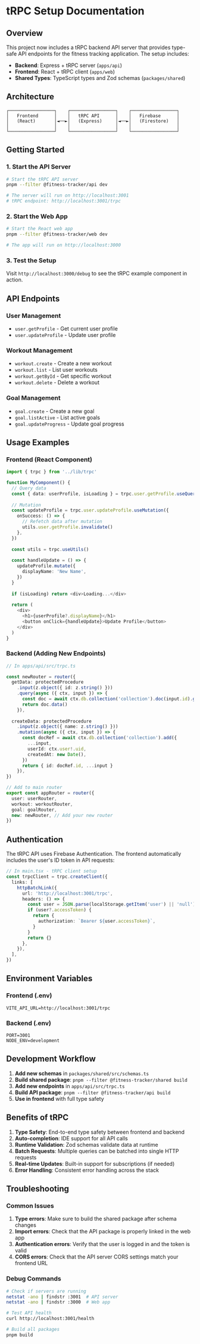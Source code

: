# tRPC Setup Documentation

## Overview

This project now includes a tRPC backend API server that provides type-safe API endpoints for the fitness tracking application. The setup includes:

- **Backend**: Express + tRPC server (`apps/api`)
- **Frontend**: React + tRPC client (`apps/web`)
- **Shared Types**: TypeScript types and Zod schemas (`packages/shared`)

## Architecture

```
┌─────────────────┐    ┌─────────────────┐    ┌─────────────────┐
│   Frontend      │    │   tRPC API      │    │   Firebase      │
│   (React)       │◄──►│   (Express)     │◄──►│   (Firestore)   │
│                 │    │                 │    │                 │
└─────────────────┘    └─────────────────┘    └─────────────────┘
```

## Getting Started

### 1. Start the API Server

```bash
# Start the tRPC API server
pnpm --filter @fitness-tracker/api dev

# The server will run on http://localhost:3001
# tRPC endpoint: http://localhost:3001/trpc
```

### 2. Start the Web App

```bash
# Start the React web app
pnpm --filter @fitness-tracker/web dev

# The app will run on http://localhost:3000
```

### 3. Test the Setup

Visit `http://localhost:3000/debug` to see the tRPC example component in action.

## API Endpoints

### User Management
- `user.getProfile` - Get current user profile
- `user.updateProfile` - Update user profile

### Workout Management
- `workout.create` - Create a new workout
- `workout.list` - List user workouts
- `workout.getById` - Get specific workout
- `workout.delete` - Delete a workout

### Goal Management
- `goal.create` - Create a new goal
- `goal.listActive` - List active goals
- `goal.updateProgress` - Update goal progress

## Usage Examples

### Frontend (React Component)

```typescript
import { trpc } from '../lib/trpc'

function MyComponent() {
  // Query data
  const { data: userProfile, isLoading } = trpc.user.getProfile.useQuery()
  
  // Mutation
  const updateProfile = trpc.user.updateProfile.useMutation({
    onSuccess: () => {
      // Refetch data after mutation
      utils.user.getProfile.invalidate()
    },
  })
  
  const utils = trpc.useUtils()
  
  const handleUpdate = () => {
    updateProfile.mutate({
      displayName: 'New Name',
    })
  }
  
  if (isLoading) return <div>Loading...</div>
  
  return (
    <div>
      <h1>{userProfile?.displayName}</h1>
      <button onClick={handleUpdate}>Update Profile</button>
    </div>
  )
}
```

### Backend (Adding New Endpoints)

```typescript
// In apps/api/src/trpc.ts

const newRouter = router({
  getData: protectedProcedure
    .input(z.object({ id: z.string() }))
    .query(async ({ ctx, input }) => {
      const doc = await ctx.db.collection('collection').doc(input.id).get()
      return doc.data()
    }),
    
  createData: protectedProcedure
    .input(z.object({ name: z.string() }))
    .mutation(async ({ ctx, input }) => {
      const docRef = await ctx.db.collection('collection').add({
        ...input,
        userId: ctx.user!.uid,
        createdAt: new Date(),
      })
      return { id: docRef.id, ...input }
    }),
})

// Add to main router
export const appRouter = router({
  user: userRouter,
  workout: workoutRouter,
  goal: goalRouter,
  new: newRouter, // Add your new router
})
```

## Authentication

The tRPC API uses Firebase Authentication. The frontend automatically includes the user's ID token in API requests:

```typescript
// In main.tsx - tRPC client setup
const trpcClient = trpc.createClient({
  links: [
    httpBatchLink({
      url: 'http://localhost:3001/trpc',
      headers: () => {
        const user = JSON.parse(localStorage.getItem('user') || 'null')
        if (user?.accessToken) {
          return {
            authorization: `Bearer ${user.accessToken}`,
          }
        }
        return {}
      },
    }),
  ],
})
```

## Environment Variables

### Frontend (.env)
```env
VITE_API_URL=http://localhost:3001/trpc
```

### Backend (.env)
```env
PORT=3001
NODE_ENV=development
```

## Development Workflow

1. **Add new schemas** in `packages/shared/src/schemas.ts`
2. **Build shared package**: `pnpm --filter @fitness-tracker/shared build`
3. **Add new endpoints** in `apps/api/src/trpc.ts`
4. **Build API package**: `pnpm --filter @fitness-tracker/api build`
5. **Use in frontend** with full type safety

## Benefits of tRPC

1. **Type Safety**: End-to-end type safety between frontend and backend
2. **Auto-completion**: IDE support for all API calls
3. **Runtime Validation**: Zod schemas validate data at runtime
4. **Batch Requests**: Multiple queries can be batched into single HTTP requests
5. **Real-time Updates**: Built-in support for subscriptions (if needed)
6. **Error Handling**: Consistent error handling across the stack

## Troubleshooting

### Common Issues

1. **Type errors**: Make sure to build the shared package after schema changes
2. **Import errors**: Check that the API package is properly linked in the web app
3. **Authentication errors**: Verify that the user is logged in and the token is valid
4. **CORS errors**: Check that the API server CORS settings match your frontend URL

### Debug Commands

```bash
# Check if servers are running
netstat -ano | findstr :3001  # API server
netstat -ano | findstr :3000  # Web app

# Test API health
curl http://localhost:3001/health

# Build all packages
pnpm build
``` 